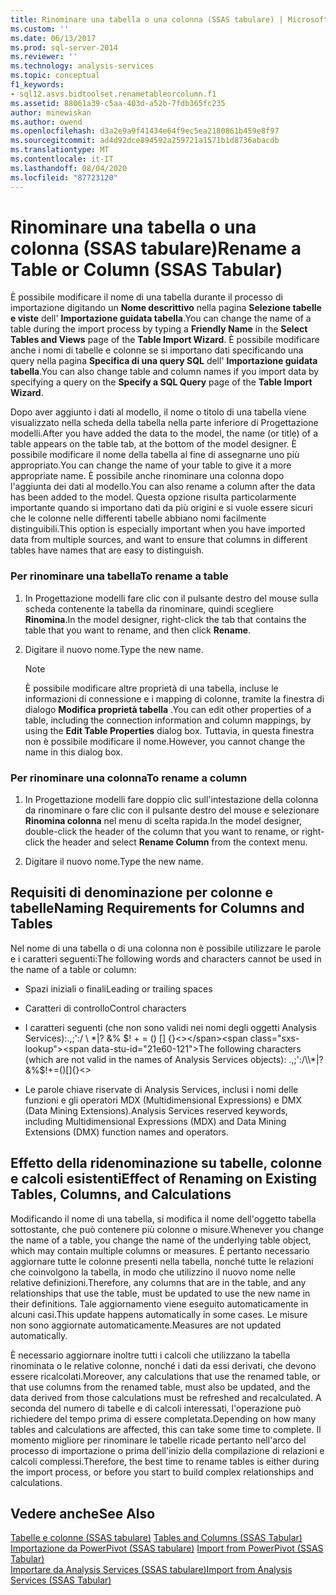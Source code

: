 ```yaml
---
title: Rinominare una tabella o una colonna (SSAS tabulare) | Microsoft Docs
ms.custom: ''
ms.date: 06/13/2017
ms.prod: sql-server-2014
ms.reviewer: ''
ms.technology: analysis-services
ms.topic: conceptual
f1_keywords:
- sql12.asvs.bidtoolset.renametableorcolumn.f1
ms.assetid: 88061a39-c5aa-403d-a52b-7fdb365fc235
author: minewiskan
ms.author: owend
ms.openlocfilehash: d3a2e9a9f41434e64f9ec5ea2180861b459e8f97
ms.sourcegitcommit: ad4d92dce894592a259721a1571b1d8736abacdb
ms.translationtype: MT
ms.contentlocale: it-IT
ms.lasthandoff: 08/04/2020
ms.locfileid: "87723120"
---
```

# <a name="rename-a-table-or-column-ssas-tabular"></a><span data-ttu-id="21e60-102">Rinominare una tabella o una colonna (SSAS tabulare)</span><span class="sxs-lookup"><span data-stu-id="21e60-102">Rename a Table or Column (SSAS Tabular)</span></span>
  <span data-ttu-id="21e60-103">È possibile modificare il nome di una tabella durante il processo di importazione digitando un **Nome descrittivo** nella pagina **Selezione tabelle e viste** dell' **Importazione guidata tabella**.</span><span class="sxs-lookup"><span data-stu-id="21e60-103">You can change the name of a table during the import process by typing a **Friendly Name** in the **Select Tables and Views** page of the **Table Import Wizard**.</span></span> <span data-ttu-id="21e60-104">È possibile modificare anche i nomi di tabelle e colonne se si importano dati specificando una query nella pagina **Specifica di una query SQL** dell' **Importazione guidata tabella**.</span><span class="sxs-lookup"><span data-stu-id="21e60-104">You can also change table and column names if you import data by specifying a query on the **Specify a SQL Query** page of the **Table Import Wizard**.</span></span>  
  
 <span data-ttu-id="21e60-105">Dopo aver aggiunto i dati al modello, il nome o titolo di una tabella viene visualizzato nella scheda della tabella nella parte inferiore di Progettazione modelli.</span><span class="sxs-lookup"><span data-stu-id="21e60-105">After you have added the data to the model, the name (or title) of a table appears on the table tab, at the bottom of the model designer.</span></span> <span data-ttu-id="21e60-106">È possibile modificare il nome della tabella al fine di assegnarne uno più appropriato.</span><span class="sxs-lookup"><span data-stu-id="21e60-106">You can change the name of your table to give it a more appropriate name.</span></span> <span data-ttu-id="21e60-107">È possibile anche rinominare una colonna dopo l'aggiunta dei dati al modello.</span><span class="sxs-lookup"><span data-stu-id="21e60-107">You can also rename a column after the data has been added to the model.</span></span> <span data-ttu-id="21e60-108">Questa opzione risulta particolarmente importante quando si importano dati da più origini e si vuole essere sicuri che le colonne nelle differenti tabelle abbiano nomi facilmente distinguibili.</span><span class="sxs-lookup"><span data-stu-id="21e60-108">This option is especially important when you have imported data from multiple sources, and want to ensure that columns in different tables have names that are easy to distinguish.</span></span>  
  
### <a name="to-rename-a-table"></a><span data-ttu-id="21e60-109">Per rinominare una tabella</span><span class="sxs-lookup"><span data-stu-id="21e60-109">To rename a table</span></span>  
  
1.  <span data-ttu-id="21e60-110">In Progettazione modelli fare clic con il pulsante destro del mouse sulla scheda contenente la tabella da rinominare, quindi scegliere **Rinomina**.</span><span class="sxs-lookup"><span data-stu-id="21e60-110">In the model designer, right-click the tab that contains the table that you want to rename, and then click **Rename**.</span></span>  
  
2.  <span data-ttu-id="21e60-111">Digitare il nuovo nome.</span><span class="sxs-lookup"><span data-stu-id="21e60-111">Type the new name.</span></span>  
  
    > [!NOTE]  
    >  <span data-ttu-id="21e60-112">È possibile modificare altre proprietà di una tabella, incluse le informazioni di connessione e i mapping di colonne, tramite la finestra di dialogo **Modifica proprietà tabella** .</span><span class="sxs-lookup"><span data-stu-id="21e60-112">You can edit other properties of a table, including the connection information and column mappings, by using the **Edit Table Properties** dialog box.</span></span> <span data-ttu-id="21e60-113">Tuttavia, in questa finestra non è possibile modificare il nome.</span><span class="sxs-lookup"><span data-stu-id="21e60-113">However, you cannot change the name in this dialog box.</span></span>  
  
### <a name="to-rename-a-column"></a><span data-ttu-id="21e60-114">Per rinominare una colonna</span><span class="sxs-lookup"><span data-stu-id="21e60-114">To rename a column</span></span>  
  
1.  <span data-ttu-id="21e60-115">In Progettazione modelli fare doppio clic sull'intestazione della colonna da rinominare o fare clic con il pulsante destro del mouse e selezionare **Rinomina colonna** nel menu di scelta rapida.</span><span class="sxs-lookup"><span data-stu-id="21e60-115">In the model designer, double-click the header of the column that you want to rename, or right-click the header and select **Rename Column** from the context menu.</span></span>  
  
2.  <span data-ttu-id="21e60-116">Digitare il nuovo nome.</span><span class="sxs-lookup"><span data-stu-id="21e60-116">Type the new name.</span></span>  
  
## <a name="naming-requirements-for-columns-and-tables"></a><span data-ttu-id="21e60-117">Requisiti di denominazione per colonne e tabelle</span><span class="sxs-lookup"><span data-stu-id="21e60-117">Naming Requirements for Columns and Tables</span></span>  
 <span data-ttu-id="21e60-118">Nel nome di una tabella o di una colonna non è possibile utilizzare le parole e i caratteri seguenti:</span><span class="sxs-lookup"><span data-stu-id="21e60-118">The following words and characters cannot be used in the name of a table or column:</span></span>  
  
-   <span data-ttu-id="21e60-119">Spazi iniziali o finali</span><span class="sxs-lookup"><span data-stu-id="21e60-119">Leading or trailing spaces</span></span>  
  
-   <span data-ttu-id="21e60-120">Caratteri di controllo</span><span class="sxs-lookup"><span data-stu-id="21e60-120">Control characters</span></span>  
  
-   <span data-ttu-id="21e60-121">I caratteri seguenti (che non sono validi nei nomi degli oggetti Analysis Services):.,;':/ \\ \*|? &% $! + = () [] {}<></span><span class="sxs-lookup"><span data-stu-id="21e60-121">The following characters (which are not valid in the names of Analysis Services objects): .,;':/\\*|?&%$!+=()[]{}<></span></span>  
  
-   <span data-ttu-id="21e60-122">Le parole chiave riservate di Analysis Services, inclusi i nomi delle funzioni e gli operatori MDX (Multidimensional Expressions) e DMX (Data Mining Extensions).</span><span class="sxs-lookup"><span data-stu-id="21e60-122">Analysis Services reserved keywords, including Multidimensional Expressions (MDX) and Data Mining Extensions (DMX) function names and operators.</span></span>  
  
## <a name="effect-of-renaming-on-existing-tables-columns-and-calculations"></a><span data-ttu-id="21e60-123">Effetto della ridenominazione su tabelle, colonne e calcoli esistenti</span><span class="sxs-lookup"><span data-stu-id="21e60-123">Effect of Renaming on Existing Tables, Columns, and Calculations</span></span>  
 <span data-ttu-id="21e60-124">Modificando il nome di una tabella, si modifica il nome dell'oggetto tabella sottostante, che può contenere più colonne o misure.</span><span class="sxs-lookup"><span data-stu-id="21e60-124">Whenever you change the name of a table, you change the name of the underlying table object, which may contain multiple columns or measures.</span></span> <span data-ttu-id="21e60-125">È pertanto necessario aggiornare tutte le colonne presenti nella tabella, nonché tutte le relazioni che coinvolgono la tabella, in modo che utilizzino il nuovo nome nelle relative definizioni.</span><span class="sxs-lookup"><span data-stu-id="21e60-125">Therefore, any columns that are in the table, and any relationships that use the table, must be updated to use the new name in their definitions.</span></span> <span data-ttu-id="21e60-126">Tale aggiornamento viene eseguito automaticamente in alcuni casi.</span><span class="sxs-lookup"><span data-stu-id="21e60-126">This update happens automatically in some cases.</span></span> <span data-ttu-id="21e60-127">Le misure non sono aggiornate automaticamente.</span><span class="sxs-lookup"><span data-stu-id="21e60-127">Measures are not updated automatically.</span></span>  
  
 <span data-ttu-id="21e60-128">È necessario aggiornare inoltre tutti i calcoli che utilizzano la tabella rinominata o le relative colonne, nonché i dati da essi derivati, che devono essere ricalcolati.</span><span class="sxs-lookup"><span data-stu-id="21e60-128">Moreover, any calculations that use the renamed table, or that use columns from the renamed table, must also be updated, and the data derived from those calculations must be refreshed and recalculated.</span></span> <span data-ttu-id="21e60-129">A seconda del numero di tabelle e di calcoli interessati, l'operazione può richiedere del tempo prima di essere completata.</span><span class="sxs-lookup"><span data-stu-id="21e60-129">Depending on how many tables and calculations are affected, this can take some time to complete.</span></span> <span data-ttu-id="21e60-130">Il momento migliore per rinominare le tabelle ricade pertanto nell'arco del processo di importazione o prima dell'inizio della compilazione di relazioni e calcoli complessi.</span><span class="sxs-lookup"><span data-stu-id="21e60-130">Therefore, the best time to rename tables is either during the import process, or before you start to build complex relationships and calculations.</span></span>  
  
## <a name="see-also"></a><span data-ttu-id="21e60-131">Vedere anche</span><span class="sxs-lookup"><span data-stu-id="21e60-131">See Also</span></span>  
 <span data-ttu-id="21e60-132">[Tabelle e colonne &#40;SSAS tabulare&#41;](tables-and-columns-ssas-tabular.md) </span><span class="sxs-lookup"><span data-stu-id="21e60-132">[Tables and Columns &#40;SSAS Tabular&#41;](tables-and-columns-ssas-tabular.md) </span></span>  
 <span data-ttu-id="21e60-133">[Importazione da PowerPivot &#40;SSAS tabulare&#41;](import-from-power-pivot-ssas-tabular.md) </span><span class="sxs-lookup"><span data-stu-id="21e60-133">[Import from PowerPivot &#40;SSAS Tabular&#41;](import-from-power-pivot-ssas-tabular.md) </span></span>  
 [<span data-ttu-id="21e60-134">Importare da Analysis Services &#40;SSAS tabulare&#41;</span><span class="sxs-lookup"><span data-stu-id="21e60-134">Import from Analysis Services &#40;SSAS Tabular&#41;</span></span>](import-from-analysis-services-ssas-tabular.md)  
  
  
